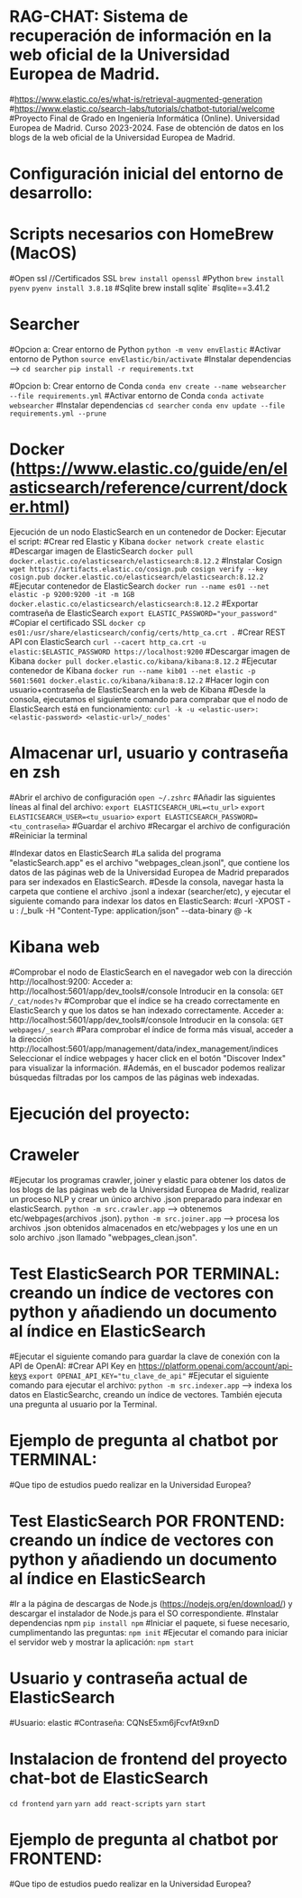 # RAG-CHAT: Sistema de recuperación de información en la web oficial de la Universidad Europea de Madrid.
#https://www.elastic.co/es/what-is/retrieval-augmented-generation
#https://www.elastic.co/search-labs/tutorials/chatbot-tutorial/welcome
#Proyecto Final de Grado en Ingeniería Informática (Online). Universidad Europea de Madrid. Curso 2023-2024.
 Fase de obtención de datos en los blogs de la web oficial de la Universidad Europea de Madrid.
 
# Configuración inicial del entorno de desarrollo:
# Scripts necesarios con HomeBrew (MacOS)
#Open ssl //Certificados SSL
`brew install openssl`
#Python
`brew install pyenv`
`pyenv install 3.8.18`
#Sqlite
brew install sqlite` #sqlite==3.41.2

# Searcher
#Opcion a: Crear entorno de Python
`python -m venv envElastic`
#Activar entorno de Python
`source envElastic/bin/activate`
#Instalar dependencias --> 
`cd searcher`
`pip install -r requirements.txt`

#Opcion b: Crear entorno de Conda
`conda env create --name websearcher --file requirements.yml`
#Activar entorno de Conda
`conda activate websearcher`
#Instalar dependencias
`cd searcher`
`conda env update --file requirements.yml --prune`


# Docker (https://www.elastic.co/guide/en/elasticsearch/reference/current/docker.html)
Ejecución de un nodo ElasticSearch en un contenedor de Docker: Ejecutar el script:
  #Crear red Elastic y Kibana
  `docker network create elastic`
  #Descargar imagen de ElasticSearch
  `docker pull docker.elastic.co/elasticsearch/elasticsearch:8.12.2`
  #Instalar Cosign
  `wget https://artifacts.elastic.co/cosign.pub
    cosign verify --key cosign.pub docker.elastic.co/elasticsearch/elasticsearch:8.12.2`
  #Ejecutar contenedor de ElasticSearch
  `docker run --name es01 --net elastic -p 9200:9200 -it -m 1GB docker.elastic.co/elasticsearch/elasticsearch:8.12.2`
  #Exportar comtraseña de ElasticSearch
  `export ELASTIC_PASSWORD="your_password"`
  #Copiar el certificado SSL
  `docker cp es01:/usr/share/elasticsearch/config/certs/http_ca.crt .`
  #Crear REST API con ElasticSearch
  `curl --cacert http_ca.crt -u elastic:$ELASTIC_PASSWORD https://localhost:9200`
  #Descargar imagen de Kibana
  `docker pull docker.elastic.co/kibana/kibana:8.12.2`
  #Ejecutar contenedor de Kibana
  `docker run --name kib01 --net elastic -p 5601:5601 docker.elastic.co/kibana/kibana:8.12.2`
  #Hacer login con usuario+contraseña de ElasticSearch en la web de Kibana
  #Desde la consola, ejecutamos el siguiente comando para comprabar que el nodo de ElasticSearch está en funcionamiento:
  `curl -k -u <elastic-user>:<elastic-password> <elastic-url>/_nodes'`

# Almacenar url, usuario y contraseña en zsh
#Abrir el archivo de configuración
`open ~/.zshrc`
#Añadir las siguientes líneas al final del archivo:
`export ELASTICSEARCH_URL=<tu_url>`
`export ELASTICSEARCH_USER=<tu_usuario>`
`export ELASTICSEARCH_PASSWORD=<tu_contraseña>`
#Guardar el archivo
#Recargar el archivo de configuración
#Reiniciar la terminal

#Indexar datos en ElasticSearch
#La salida del programa "elasticSearch.app" es el archivo "webpages_clean.jsonl", que contiene los datos de las páginas web de la Universidad Europea de Madrid preparados para ser indexados en ElasticSearch.
#Desde la consola, navegar hasta la carpeta que contiene el archivo .jsonl a indexar (searcher/etc), y ejecutar el siguiente comando para indexar los datos en ElasticSearch:
#curl -XPOST -u <elastic-user>:<elastic-password> <elastic-url>/_bulk -H "Content-Type: application/json" --data-binary @<file name> -k

# Kibana web
#Comprobar el nodo de ElasticSearch en el navegador web con la dirección http://localhost:9200: 
  Acceder a: http://localhost:5601/app/dev_tools#/console
  Introducir en la consola: `GET /_cat/nodes?v`
#Comprobar que el índice se ha creado correctamente en ElasticSearch y que los datos se han indexado correctamente.
  Acceder a: http://localhost:5601/app/dev_tools#/console
  Introducir en la consola: `GET webpages/_search`
#Para comprobar el índice de forma más visual, acceder a la dirección http://localhost:5601/app/management/data/index_management/indices
  Seleccionar el índice webpages y hacer click en el botón "Discover Index" para visualizar la información.
#Además, en el buscador podemos realizar búsquedas filtradas por los campos de las páginas web indexadas.

# Ejecución del proyecto:
# Craweler
#Ejecutar los programas crawler, joiner y elastic para obtener los datos de los blogs de las páginas web de la Universidad Europea de Madrid, realizar un proceso NLP y crear un único archivo .json preparado para indexar en elasticSearch.
`python -m src.crawler.app` --> obtenemos etc/webpages(archivos .json).
`python -m src.joiner.app` --> procesa los archivos .json obtenidos almacenados en etc/webpages y los une en un solo archivo .json llamado "webpages_clean.json".

# Test ElasticSearch POR TERMINAL: creando un índice de vectores con python y añadiendo un documento al índice en ElasticSearch
#Ejecutar el siguiente comando para guardar la clave de conexión con la API de OpenAI:
#Crear API Key en https://platform.openai.com/account/api-keys
`export OPENAI_API_KEY="tu_clave_de_api"` 
#Ejecutar el siguiente comando para ejecutar el archivo: 
`python -m src.indexer.app` --> indexa los datos en ElasticSearchc, creando un índice de vectores. También ejecuta una pregunta al usuario por la Terminal.
# Ejemplo de pregunta al chatbot por TERMINAL:
#Que tipo de estudios puedo realizar en la Universidad Europea?

# Test ElasticSearch POR FRONTEND: creando un índice de vectores con python y añadiendo un documento al índice en ElasticSearch
#Ir a la página de descargas de Node.js (https://nodejs.org/en/download/) y
descargar el instalador de Node.js para el SO correspondiente.
#Instalar dependencias npm
`pip install npm`
#Iniciar el paquete, si fuese necesario, cumplimentando las preguntas:
`npm init`
#Ejecutar el comando para iniciar el servidor web y mostrar la aplicación:
`npm start`


# Usuario y contraseña actual de ElasticSearch
#Usuario: elastic
#Contraseña:  CQNsE5xm6jFcvfAt9xnD

# Instalacion de frontend del proyecto chat-bot de ElasticSearch
`cd frontend`
`yarn`
`yarn add react-scripts`
`yarn start`
# Ejemplo de pregunta al chatbot por FRONTEND:
#Que tipo de estudios puedo realizar en la Universidad Europea?





